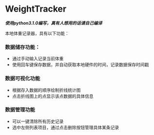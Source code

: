 # WeightTracker
***使用python3.1.0编写，真有人想用的话请自己编译***


本地体重记录器，具有以下功能：
### 数据储存功能：
* 通过手动输入记录当前体重
* 使用回车键保存数据，并自动获取本地硬件的时间，记录数据保存时间戳
### 数据可视化功能
* 根据存入数据的顺序绘制折线统计图
* 点击折线图上的点显示该点数据的具体信息
### 数据管理功能
* 可以一键清除所有历史记录
* 选中左侧列表项目，通过点击删除按钮管理具体某条记录
